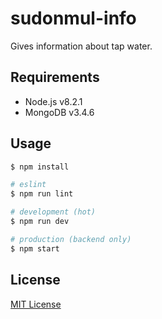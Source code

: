 # sudonmul-info
Gives information about tap water.

## Requirements
- Node.js v8.2.1
- MongoDB v3.4.6

## Usage
```bash
$ npm install

# eslint
$ npm run lint

# development (hot)
$ npm run dev

# production (backend only)
$ npm start
```

## License
[MIT License](LICENSE)
